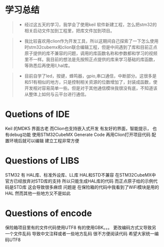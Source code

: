 # 学习总结
>* 经过这五天的学习，我学会了使用keil 软件新建工程，怎么把stm32的相关启动文件加到工程里，把库文件加到项目。

>* 我比较喜欢用clion作为开发工具，所以这期间自己探索了一下怎么使用时stm32cubemx和clion联合编辑工程，但是中间遇到了库和目前正点原子提供的库不兼容的问题，调用的库函数名称和参数都和学习的视频里不一样。我目前的想法是先按照正点提供的库来学习基础的库函数，等熟悉后再使用ll,hal库。

>* 目前自学了led，按键，蜂鸣器，gpio,串口通信，中断部分。这很多是和51有相似的地方，只是控制相关资源的位数增加了，封装成函数，使开发相对容易简单一些。但是对于其他通信模块我很没有底，不知道该从整体上如何与云平台进行通信。


# Quetions of IDE

Keil 的MDK5 界面古老
而Clion也支持嵌入式开发
有友好的界面，智能提示，
也有debug功能
使用STM32CubeMX Generate Code
再用Clion打开项目代码
配置环境后就可以编辑
建立工程非常方便

# Questions of LIBS

STM32 有 HAL库、标准外设库、LL库
HAL和STD不兼容
在STM32CubeMX中官方已经放弃对STD库的支持
所以只能生成HAL库的代码
而正点原子给的示例代码是STD库
这会导致很多麻烦
问题是
在保险箱的代码中我看到了WiFi模块是用的HAL
然而其他一些地方又不是如此

# Questions of encode

保险箱项目里有的文件代码使用UTF8
有的使用GBK。。。
更改编码方式又导致另一个文件乱码
导致中文注释或者一些地方乱码
很不方便阅读代码
希望大家统一编码UTF8
